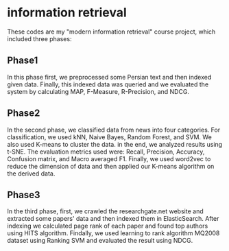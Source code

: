 # information retrieval
These codes are my "modern information retrieval" course project, which included three phases:
## Phase1
In this phase first, we preprocessed some Persian text and then indexed given data. Finally, this indexed data was queried and we evaluated the system by calculating MAP, F-Measure, R-Precision, and NDCG.
## Phase2
In the second phase, we classified data from news into four categories. For classification, we used kNN, Naive Bayes, Random Forest, and SVM. We also used K-means to cluster the data. in the end, we analyzed results using t-SNE.
The evaluation metrics used were: Recall, Precision, Accuracy, Confusion matrix, and Macro averaged F1.
Finally, we used word2vec to reduce the dimension of data and then applied our K-means algorithm on the derived data.
## Phase3
In the third phase, first, we crawled the researchgate.net website and extracted some papers' data and then indexed them in ElasticSearch. After indexing we calculated page rank of each paper and found top authors using HITS algorithm.
Findally, we used learning to rank algorithm  MQ2008 dataset using Ranking SVM and evaluated the result using NDCG.

